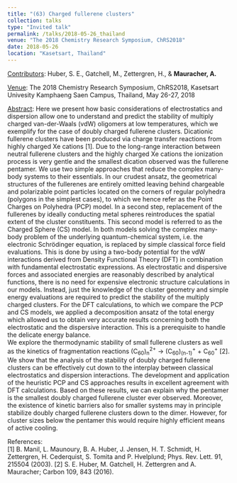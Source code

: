 ```yaml
---
title: "(63) Charged fullerene clusters"
collection: talks
type: "Invited talk"
permalink: /talks/2018-05-26_thailand
venue: "The 2018 Chemistry Research Symposium, ChRS2018"
date: 2018-05-26
location: "Kasetsart, Thailand"
---
```


<u>Contributors</u>: Huber, S. E., Gatchell, M., Zettergren, H., & <b>Mauracher, A.</b> 

<u>Venue</u>: The 2018 Chemistry Research Symposium, ChRS2018, Kasetsart Univesity Kamphaeng Saen Campus, Thailand, May 26-27, 2018

<u>Abstract</u>: Here we present how basic considerations of electrostatics and dispersion allow one to understand and predict the stability of multiply charged van-der-Waals (vdW) oligomers at low temperatures, which we exemplify for the case of doubly charged fullerene clusters. Dicationic fullerene clusters have been produced via charge transfer reactions from highly charged Xe cations [1]. Due to the long-range interaction between neutral fullerene clusters and the highly charged Xe cations the ionization process is very gentle and the smallest dication observed was the fullerene pentamer. We use two simple approaches that reduce the complex many-body systems to their essentials. In our crudest ansatz, the geometrical structures of the fullerenes are entirely omitted leaving behind chargeable and polarizable point particles located on the corners of regular polyhedra (polygons in the simplest cases), to which we hence refer as the Point Charges on Polyhedra (PCP) model. In a second step, replacement of the fullerenes by ideally conducting metal spheres reintroduces the spatial extent of the cluster constituents. This second model is referred to as the Charged Sphere (CS) model. In both models solving the complex many-body problem of the underlying quantum-chemical system, i.e. the electronic Schrödinger equation, is replaced by simple classical force field evaluations. This is done by using a two-body potential for the vdW interactions derived from Density Functional Theory (DFT) in combination with fundamental electrostatic expressions. As electrostatic and dispersive forces and associated energies are reasonably described by analytical functions, there is no need for expensive electronic structure calculations in our models. Instead, just the knowledge of the cluster geometry and simple energy evaluations are required to predict the stability of the multiply charged clusters. For the DFT calculations, to which we compare the PCP and CS models, we applied a decomposition ansatz of the total energy which allowed us to obtain very accurate results concerning both the electrostatic and the dispersive interaction. This is a prerequisite to handle the delicate energy balance.<br />
We explore the thermodynamic stability of small fullerene clusters as well as the kinetics of fragmentation reactions (C<sub>60</sub>)<sub>n</sub><sup>2+</sup> &rarr; (C<sub>60</sub>)<sub>(n-1)</sub><sup>+</sup> + C<sub>60</sub><sup>+</sup> [2]. We show that the analysis of the stability of doubly charged fullerene clusters can be effectively cut down to the interplay between classical electrostatics and dispersion interactions. The development and application of the heuristic PCP and CS approaches results in excellent agreement with DFT calculations. Based on these results, we can explain why the pentamer is the smallest doubly charged fullerene cluster ever observed. Moreover, the existence of kinetic barriers also for smaller systems may in principle stabilize doubly charged fullerene clusters down to the dimer. However, for cluster sizes below the pentamer this would require highly efficient means of active cooling.

References:<br />
[1] B. Manil, L. Maunoury, B. A. Huber, J. Jensen, H. T. Schmidt, H. Zettergren, H. Cederquist, S. Tomita and P. Hvelplund; Phys. Rev. Lett. 91, 215504 (2003).
[2] S. E. Huber, M. Gatchell, H. Zettergren and A. Mauracher; Carbon 109, 843 (2016).


<!---
[Slides](http://stefaneha.github.io/files/2024-09-16_OEGP.pdf){:target="_blank"}
-->